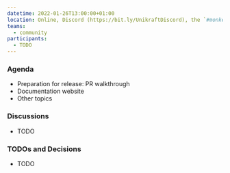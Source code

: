 ```yaml
---
datetime: 2022-01-26T13:00:00+01:00
location: Online, Discord (https://bit.ly/UnikraftDiscord), the `#monkey-business` voice channel
teams:
  - community
participants:
  - TODO
---
```


### Agenda

* Preparation for release: PR walkthrough
* Documentation website
* Other topics

### Discussions

* TODO

### TODOs and Decisions

* TODO
